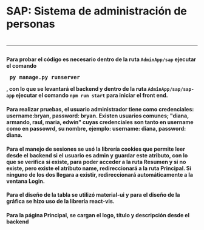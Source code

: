 <h1>SAP: Sistema de administración de personas<h1>
<hr/>
  <h4> Para probar el código es necesario dentro de la ruta <code>AdminApp/sap</code> ejecutar el comando <pre> py manage.py runserver</pre>, con lo que se levantará el backend
    y dentro de la ruta <code>AdminApp/sap/sap-app</code> ejecutar el comando <code>npm run start</code> para iniciar el front end.<h4>
<h4> Para realizar pruebas, el usuario administrador tiene como credenciales: username:bryan, password: bryan. Existen usuarios comunes; "diana, armando, raul, maria, edwin" cuyas
credenciales son tanto en username como en passowrd, su nombre, ejemplo: username: diana, password: diana.
<h4>Para el manejo de sesiones se usó la librería cookies que permite leer desde el backend si el usuario es admin y guardar este atributo, con lo que se verifica si existe,
para poder acceder a la ruta Resumen y si no existe, pero existe el atributo name, redireccionará a la ruta Principal. Si ninguno de los dos llegara a existir, redireccionará 
automáticamente a la ventana Login.<h4>
<h4>Para el diseño de la tabla se utilizó material-ui y para el diseño de la gráfica se hizo uso de la librería react-vis.<h4>
<h4>Para la página Principal, se cargan el logo, título y descripción desde el backend<h4>
